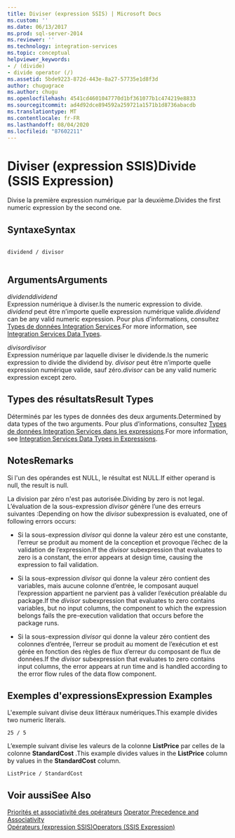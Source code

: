 ```yaml
---
title: Diviser (expression SSIS) | Microsoft Docs
ms.custom: ''
ms.date: 06/13/2017
ms.prod: sql-server-2014
ms.reviewer: ''
ms.technology: integration-services
ms.topic: conceptual
helpviewer_keywords:
- / (divide)
- divide operator (/)
ms.assetid: 5bde9223-872d-443e-8a27-57735e1d8f3d
author: chugugrace
ms.author: chugu
ms.openlocfilehash: 4541cd4601047770d1bf361077b1c474219e8833
ms.sourcegitcommit: ad4d92dce894592a259721a1571b1d8736abacdb
ms.translationtype: MT
ms.contentlocale: fr-FR
ms.lasthandoff: 08/04/2020
ms.locfileid: "87602211"
---
```

# <a name="divide-ssis-expression"></a><span data-ttu-id="ee1b9-102">Diviser (expression SSIS)</span><span class="sxs-lookup"><span data-stu-id="ee1b9-102">Divide (SSIS Expression)</span></span>
  <span data-ttu-id="ee1b9-103">Divise la première expression numérique par la deuxième.</span><span class="sxs-lookup"><span data-stu-id="ee1b9-103">Divides the first numeric expression by the second one.</span></span>  
  
## <a name="syntax"></a><span data-ttu-id="ee1b9-104">Syntaxe</span><span class="sxs-lookup"><span data-stu-id="ee1b9-104">Syntax</span></span>  
  
```  
  
dividend / divisor  
  
```  
  
## <a name="arguments"></a><span data-ttu-id="ee1b9-105">Arguments</span><span class="sxs-lookup"><span data-stu-id="ee1b9-105">Arguments</span></span>  
 <span data-ttu-id="ee1b9-106">*dividend*</span><span class="sxs-lookup"><span data-stu-id="ee1b9-106">*dividend*</span></span>  
 <span data-ttu-id="ee1b9-107">Expression numérique à diviser.</span><span class="sxs-lookup"><span data-stu-id="ee1b9-107">Is the numeric expression to divide.</span></span> <span data-ttu-id="ee1b9-108">*dividend* peut être n’importe quelle expression numérique valide.</span><span class="sxs-lookup"><span data-stu-id="ee1b9-108">*dividend* can be any valid numeric expression.</span></span> <span data-ttu-id="ee1b9-109">Pour plus d’informations, consultez [Types de données Integration Services](../data-flow/integration-services-data-types.md).</span><span class="sxs-lookup"><span data-stu-id="ee1b9-109">For more information, see [Integration Services Data Types](../data-flow/integration-services-data-types.md).</span></span>  
  
 <span data-ttu-id="ee1b9-110">*divisor*</span><span class="sxs-lookup"><span data-stu-id="ee1b9-110">*divisor*</span></span>  
 <span data-ttu-id="ee1b9-111">Expression numérique par laquelle diviser le dividende.</span><span class="sxs-lookup"><span data-stu-id="ee1b9-111">Is the numeric expression to divide the dividend by.</span></span> <span data-ttu-id="ee1b9-112">*divisor* peut être n’importe quelle expression numérique valide, sauf zéro.</span><span class="sxs-lookup"><span data-stu-id="ee1b9-112">*divisor* can be any valid numeric expression except zero.</span></span>  
  
## <a name="result-types"></a><span data-ttu-id="ee1b9-113">Types des résultats</span><span class="sxs-lookup"><span data-stu-id="ee1b9-113">Result Types</span></span>  
 <span data-ttu-id="ee1b9-114">Déterminés par les types de données des deux arguments.</span><span class="sxs-lookup"><span data-stu-id="ee1b9-114">Determined by data types of the two arguments.</span></span> <span data-ttu-id="ee1b9-115">Pour plus d’informations, consultez [Types de données Integration Services dans les expressions](integration-services-data-types-in-expressions.md).</span><span class="sxs-lookup"><span data-stu-id="ee1b9-115">For more information, see [Integration Services Data Types in Expressions](integration-services-data-types-in-expressions.md).</span></span>  
  
## <a name="remarks"></a><span data-ttu-id="ee1b9-116">Notes</span><span class="sxs-lookup"><span data-stu-id="ee1b9-116">Remarks</span></span>  
 <span data-ttu-id="ee1b9-117">Si l'un des opérandes est NULL, le résultat est NULL.</span><span class="sxs-lookup"><span data-stu-id="ee1b9-117">If either operand is null, the result is null.</span></span>  
  
 <span data-ttu-id="ee1b9-118">La division par zéro n'est pas autorisée.</span><span class="sxs-lookup"><span data-stu-id="ee1b9-118">Dividing by zero is not legal.</span></span> <span data-ttu-id="ee1b9-119">L’évaluation de la sous-expression *divisor* génère l’une des erreurs suivantes :</span><span class="sxs-lookup"><span data-stu-id="ee1b9-119">Depending on how the *divisor* subexpression is evaluated, one of following errors occurs:</span></span>  
  
-   <span data-ttu-id="ee1b9-120">Si la sous-expression *divisor* qui donne la valeur zéro est une constante, l’erreur se produit au moment de la conception et provoque l’échec de la validation de l’expression.</span><span class="sxs-lookup"><span data-stu-id="ee1b9-120">If the *divisor* subexpression that evaluates to zero is a constant, the error appears at design time, causing the expression to fail validation.</span></span>  
  
-   <span data-ttu-id="ee1b9-121">Si la sous-expression *divisor* qui donne la valeur zéro contient des variables, mais aucune colonne d’entrée, le composant auquel l’expression appartient ne parvient pas à valider l’exécution préalable du package.</span><span class="sxs-lookup"><span data-stu-id="ee1b9-121">If the *divisor* subexpression that evaluates to zero contains variables, but no input columns, the component to which the expression belongs fails the pre-execution validation that occurs before the package runs.</span></span>  
  
-   <span data-ttu-id="ee1b9-122">Si la sous-expression *divisor* qui donne la valeur zéro contient des colonnes d’entrée, l’erreur se produit au moment de l’exécution et est gérée en fonction des règles de flux d’erreur du composant de flux de données.</span><span class="sxs-lookup"><span data-stu-id="ee1b9-122">If the *divisor* subexpression that evaluates to zero contains input columns, the error appears at run time and is handled according to the error flow rules of the data flow component.</span></span>  
  
## <a name="expression-examples"></a><span data-ttu-id="ee1b9-123">Exemples d'expressions</span><span class="sxs-lookup"><span data-stu-id="ee1b9-123">Expression Examples</span></span>  
 <span data-ttu-id="ee1b9-124">L'exemple suivant divise deux littéraux numériques.</span><span class="sxs-lookup"><span data-stu-id="ee1b9-124">This example divides two numeric literals.</span></span>  
  
```  
25 / 5  
```  
  
 <span data-ttu-id="ee1b9-125">L’exemple suivant divise les valeurs de la colonne **ListPrice** par celles de la colonne **StandardCost** .</span><span class="sxs-lookup"><span data-stu-id="ee1b9-125">This example divides values in the **ListPrice** column by values in the **StandardCost** column.</span></span>  
  
```  
ListPrice / StandardCost  
```  
  
## <a name="see-also"></a><span data-ttu-id="ee1b9-126">Voir aussi</span><span class="sxs-lookup"><span data-stu-id="ee1b9-126">See Also</span></span>  
 <span data-ttu-id="ee1b9-127">[Priorités et associativité des opérateurs](operator-precedence-and-associativity.md) </span><span class="sxs-lookup"><span data-stu-id="ee1b9-127">[Operator Precedence and Associativity](operator-precedence-and-associativity.md) </span></span>  
 [<span data-ttu-id="ee1b9-128">Opérateurs &#40;expression SSIS&#41;</span><span class="sxs-lookup"><span data-stu-id="ee1b9-128">Operators &#40;SSIS Expression&#41;</span></span>](operators-ssis-expression.md)  
  
  
